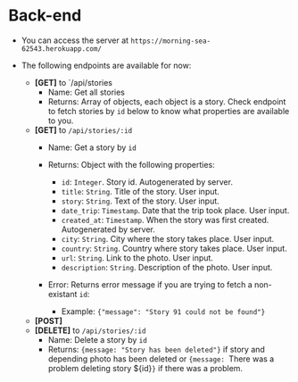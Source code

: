 # Back-end

- You can access the server at `https://morning-sea-62543.herokuapp.com/`

- The following endpoints are available for now:

    - <b>[GET]</b> to `/api/stories
      - Name: Get all stories
      - Returns: Array of objects, each object is a story. Check endpoint to fetch stories by `id` below to know what properties are available to you.
    - <b>[GET]</b> to `/api/stories/:id`
        - Name: Get a story by `id`
        - Returns: Object with the following properties:
      
            - `id`: `Integer`. Story id. Autogenerated by server.
            - `title`: `String`. Title of the story. User input.
            - `story`: `String`. Text of the story. User input.
            - `date_trip`: `Timestamp`. Date that the trip took place. User input.
            - `created_at`: `Timestamp`. When the story was first created. Autogenerated by server.
            - `city`: `String`. City where the story takes place. User input.
            - `country`: `String`. Country where story takes place. User input.
            - `url`: `String`. Link to the photo. User input.
            - `description`: `String`. Description of the photo. User input.
        - Error: Returns error message if you are trying to fetch a non-existant `id`:
            - Example: `{"message": "Story 91 could not be found"}`
    - <b>[POST]</b>
    - <b>[DELETE]</b> to `/api/stories/:id`
        - Name: Delete a story by `id`
        - Returns: `{message: "Story has been deleted"}` if story and depending photo has been deleted or `{message: `There was a problem deleting story ${id}`}` if there was a problem.
